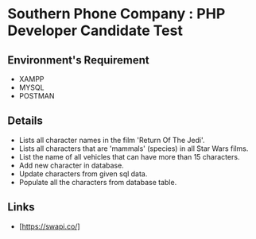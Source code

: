 # Southern Phone Company : PHP Developer Candidate Test

## Environment's Requirement
  
  * XAMPP
  * MYSQL
  * POSTMAN

## Details

   * Lists all character names in the film 'Return Of The Jedi'.
   * Lists all characters that are 'mammals' (species) in all Star Wars films.
   * List the name of all vehicles that can have more than 15 characters.
   * Add new character in database.
   * Update characters from given sql data.
   * Populate all the characters from database table.

## Links

   * [https://swapi.co/]
